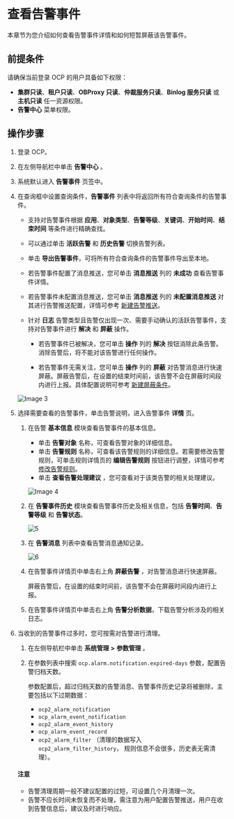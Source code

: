 # 查看告警事件

本章节为您介绍如何查看告警事件详情和如何短暂屏蔽该告警事件。

## 前提条件

请确保当前登录 OCP 的用户具备如下权限：

* **集群只读**、**租户只读**、**OBProxy 只读**、**仲裁服务只读**、**Binlog 服务只读** 或 **主机只读** 任一资源权限。
* **告警中心** 菜单权限。

## 操作步骤

1. 登录 OCP。

2. 在左侧导航栏中单击 **告警中心** 。

3. 系统默认进入 **告警事件** 页签中。

4. 在查询框中设置查询条件，**告警事件** 列表中将返回所有符合查询条件的告警事件。

    * 支持对告警事件根据 **应用**、**对象类型**、**告警等级**、**关键词**、**开始时间**、**结束时间** 等条件进行精确查找。

    * 可以通过单击 **活跃告警** 和 **历史告警** 切换告警列表。

    * 单击 **导出告警事件**，可将所有符合查询条件的告警事件导出至本地。

    * 若告警事件配置了消息推送，您可单击 **消息推送** 列的 **未成功** 查看告警事件详情。

    * 若告警事件未配置消息推送，您可单击 **消息推送** 列的 **未配置消息推送** 对其进行告警推送配置，详情可参考 [新建告警推送](600.manage-alert-push/100.create-an-alert-push.md)。

    * 针对 **日志** 告警类型且告警仅出现一次、需要手动确认的活跃告警事件，支持对告警事件进行 **解决** 和 **屏蔽** 操作。

      * 若告警事件已被解决，您可单击 **操作** 列的 **解决** 按钮消除此条告警。消除告警后，将不能对该告警进行任何操作。

      * 若告警事件无需关注，您可单击 **操作** 列的 **屏蔽** 对告警消息进行快速屏蔽。屏蔽告警后，在设置的结束时间前，该告警不会在屏蔽时间段内进行上报。具体配置说明可参考 [新建屏蔽条件](800.manage-blocking-conditions/100.create-a-blocking-condition.md)。

    ![Image 3](https://obbusiness-private.oss-cn-shanghai.aliyuncs.com/doc/img/ocp/430/%E5%91%8A%E8%AD%A6%E4%BA%8B%E4%BB%B6%E5%88%97%E8%A1%A81.png)

5. 选择需要查看的告警事件，单击告警说明，进入告警事件 **详情** 页。

   1. 在告警 **基本信息** 模块查看告警事件的基本信息。

       * 单击 **告警对象** 名称，可查看告警对象的详细信息。
       * 单击 **告警规则** 名称，可查看该告警规则的详细信息。若需要修改告警规则，可单击规则详情页的 **编辑告警规则** 按钮进行调整，详情可参考 [修改告警规则](300.manage-alert-rules/400.edit-an-alert-rule.md)。
       * 单击 **查看告警处理建议** ，您可查看对于该类告警的相关处理建议。

        ![Image 4](https://obbusiness-private.oss-cn-shanghai.aliyuncs.com/doc/img/ocp/430/%E5%91%8A%E8%AD%A6%E6%B6%88%E6%81%AF%E4%BF%A1%E6%81%AF.png)

   2. 在 **告警事件历史** 模块查看告警事件历史及相关信息，包括 **告警时间**、**告警等级** 和 **告警状态**。

       ![5](https://obbusiness-private.oss-cn-shanghai.aliyuncs.com/doc/img/ocp/420/%E5%91%8A%E8%AD%A6%E4%BA%8B%E4%BB%B6%E5%8E%86%E5%8F%B2.png)

   3. 在 **告警消息** 列表中查看告警消息通知记录。

       ![6](https://obbusiness-private.oss-cn-shanghai.aliyuncs.com/doc/img/ocp/420/%E5%91%8A%E8%AD%A6%E6%B6%88%E6%81%AF.png)

   4. 在告警事件详情页中单击右上角 **屏蔽告警** ，对告警消息进行快速屏蔽。

      屏蔽告警后，在设置的结束时间前，该告警不会在屏蔽时间段内进行上报。

   5. 在告警事件详情页中单击右上角 **告警分析数据**，下载告警分析涉及的相关日志。

6. 当收到的告警事件过多时，您可按需对告警进行清理。

     1. 在左侧导航栏中单击 **系统管理** **\>** **参数管理** 。
     2. 在参数列表中搜索 `ocp.alarm.notification.expired-days` 参数，配置告警归档天数。

          参数配置后，超过归档天数的告警消息、告警事件历史记录将被删除，主要包括以下过期数据：

        * `ocp2_alarm_notification`
        * `ocp_alarm_event_notification`
        * `ocp2_alarm_event_history`
        * `ocp_alarm_event_record`
        * `ocp2_alarm_filter` （清理的数据写入   `ocp2_alarm_filter_history`， 规则信息不会很多，历史表无需清理）。

     <main id="notice" type='notice'>
     <h4>注意</h4>
     <p><ul><li>告警清理周期一般不建议配置的过短，可设置几个月清理一次。</li><li>告警不应长时间未恢复而不处理，需注意为用户配置告警推送，用户在收到告警信息后，建议及时进行响应。</li><ul></p>
     </main>
